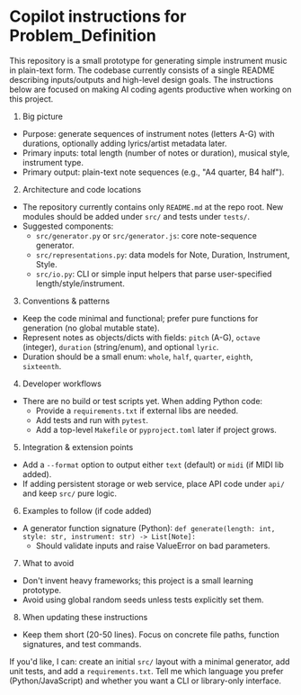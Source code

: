 # Copilot instructions for Problem_Definition

This repository is a small prototype for generating simple instrument music in plain-text form. The codebase currently consists of a single README describing inputs/outputs and high-level design goals. The instructions below are focused on making AI coding agents productive when working on this project.

1. Big picture
- Purpose: generate sequences of instrument notes (letters A-G) with durations, optionally adding lyrics/artist metadata later.
- Primary inputs: total length (number of notes or duration), musical style, instrument type.
- Primary output: plain-text note sequences (e.g., "A4 quarter, B4 half").

2. Architecture and code locations
- The repository currently contains only `README.md` at the repo root. New modules should be added under `src/` and tests under `tests/`.
- Suggested components:
  - `src/generator.py` or `src/generator.js`: core note-sequence generator.
  - `src/representations.py`: data models for Note, Duration, Instrument, Style.
  - `src/io.py`: CLI or simple input helpers that parse user-specified length/style/instrument.

3. Conventions & patterns
- Keep the code minimal and functional; prefer pure functions for generation (no global mutable state).
- Represent notes as objects/dicts with fields: `pitch` (A-G), `octave` (integer), `duration` (string/enum), and optional `lyric`.
- Duration should be a small enum: `whole`, `half`, `quarter`, `eighth`, `sixteenth`.

4. Developer workflows
- There are no build or test scripts yet. When adding Python code:
  - Provide a `requirements.txt` if external libs are needed.
  - Add tests and run with `pytest`.
  - Add a top-level `Makefile` or `pyproject.toml` later if project grows.

5. Integration & extension points
- Add a `--format` option to output either `text` (default) or `midi` (if MIDI lib added).
- If adding persistent storage or web service, place API code under `api/` and keep `src/` pure logic.

6. Examples to follow (if code added)
- A generator function signature (Python):
  `def generate(length: int, style: str, instrument: str) -> List[Note]:`
  - Should validate inputs and raise ValueError on bad parameters.

7. What to avoid
- Don't invent heavy frameworks; this project is a small learning prototype.
- Avoid using global random seeds unless tests explicitly set them.

8. When updating these instructions
- Keep them short (20-50 lines). Focus on concrete file paths, function signatures, and test commands.

If you'd like, I can: create an initial `src/` layout with a minimal generator, add unit tests, and add a `requirements.txt`. Tell me which language you prefer (Python/JavaScript) and whether you want a CLI or library-only interface.
